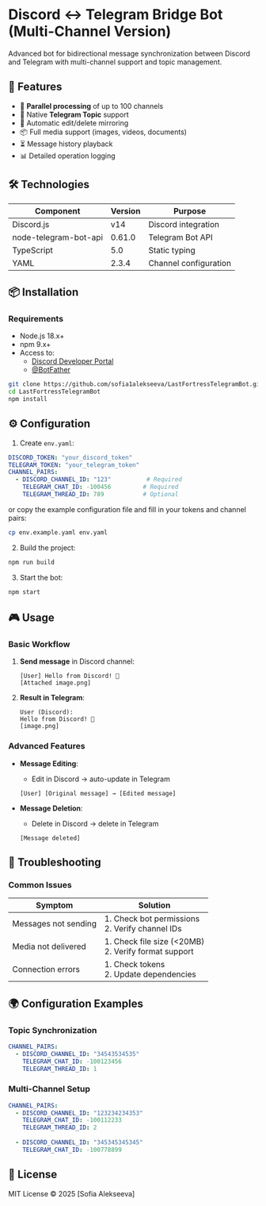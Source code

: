 # Discord ↔ Telegram Bridge Bot (Multi-Channel Version)


Advanced bot for bidirectional message synchronization between Discord and Telegram with multi-channel support and topic management.

## 🌟 Features
- 🚀 **Parallel processing** of up to 100 channels
- 🧵 Native **Telegram Topic** support
- 🔄 Automatic edit/delete mirroring
- 📦 Full media support (images, videos, documents)
- ⏳ Message history playback
- 📊 Detailed operation logging

## 🛠 Technologies
| Component       | Version    | Purpose                     |
|-----------------|-----------|--------------------------------|
| Discord.js      | v14       | Discord integration          |
| node-telegram-bot-api | 0.61.0 | Telegram Bot API      |
| TypeScript      | 5.0       | Static typing         |
| YAML            | 2.3.4     | Channel configuration          |

## 📦 Installation

### Requirements
- Node.js 18.x+
- npm 9.x+
- Access to:
  - [Discord Developer Portal](https://discord.com/developers/applications)
  - [@BotFather](https://t.me/BotFather)

```bash
git clone https://github.com/sofia1alekseeva/LastFortressTelegramBot.git
cd LastFortressTelegramBot
npm install
```

## ⚙️ Configuration

1. Create `env.yaml`:
```yaml
DISCORD_TOKEN: "your_discord_token"
TELEGRAM_TOKEN: "your_telegram_token"
CHANNEL_PAIRS:
  - DISCORD_CHANNEL_ID: "123"          # Required
    TELEGRAM_CHAT_ID: -100456         # Required
    TELEGRAM_THREAD_ID: 789           # Optional
```
or copy the example configuration file and fill in your tokens and channel pairs:
```bash
cp env.example.yaml env.yaml
```
2. Build the project:
```bash
npm run build
```

3. Start the bot:
```bash
npm start
```

## 🎮 Usage

### Basic Workflow
1. **Send message** in Discord channel:
   ```discord
   [User] Hello from Discord! 🚀
   [Attached image.png]
   ```

2. **Result in Telegram**:
   ```
   User (Discord):
   Hello from Discord! 🚀
   [image.png]
   ```

### Advanced Features
- **Message Editing**:
  - Edit in Discord → auto-update in Telegram
  ```discord
  [User] [Original message] → [Edited message]
  ```

- **Message Deletion**:
  - Delete in Discord → delete in Telegram
  ```discord
  [Message deleted]
  ```

## 🚨 Troubleshooting

### Common Issues
| Symptom                | Solution                          |
|------------------------|----------------------------------|
| Messages not sending | 1. Check bot permissions<br>2. Verify channel IDs |
| Media not delivered | 1. Check file size (<20MB)<br>2. Verify format support |
| Connection errors     | 1. Check tokens<br>2. Update dependencies |


## 🌍 Configuration Examples

### Topic Synchronization
```yaml
CHANNEL_PAIRS:
  - DISCORD_CHANNEL_ID: "34543534535"
    TELEGRAM_CHAT_ID: -100123456
    TELEGRAM_THREAD_ID: 1
```

### Multi-Channel Setup
```yaml
CHANNEL_PAIRS:
  - DISCORD_CHANNEL_ID: "123234234353"
    TELEGRAM_CHAT_ID: -100112233
    TELEGRAM_THREAD_ID: 2
  
  - DISCORD_CHANNEL_ID: "345345345345"
    TELEGRAM_CHAT_ID: -100778899
```

## 📄 License
MIT License © 2025 [Sofia Alekseeva]
